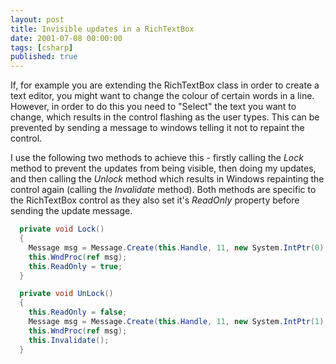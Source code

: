 ```yaml
---
layout: post
title: Invisible updates in a RichTextBox
date: 2001-07-08 00:00:00
tags: [csharp]
published: true
---
```


If, for example you are extending the RichTextBox class in order to create a text editor, you might want to change the colour of certain words in a line. 
However, in order to do this you need to "Select" the text you want to change, which results in the control flashing as the user types. This can be prevented 
by sending a message to windows telling it not to repaint the control.

I use the following two methods to achieve this - firstly calling the _Lock_ method to prevent the updates from being visible, then doing my updates, and 
then calling the _Unlock_ method which results in Windows repainting the control again (calling the _Invalidate_ method). Both methods are specific to the 
RichTextBox control as they also set it's _ReadOnly_ property before sending the update message.

```csharp
  private void Lock() 
  {
    Message msg = Message.Create(this.Handle, 11, new System.IntPtr(0), new System.IntPtr(0));
    this.WndProc(ref msg);
    this.ReadOnly = true;
  }

  private void UnLock() 
  {
    this.ReadOnly = false;
    Message msg = Message.Create(this.Handle, 11, new System.IntPtr(1), new System.IntPtr(0));
    this.WndProc(ref msg);
    this.Invalidate();
  }
```
